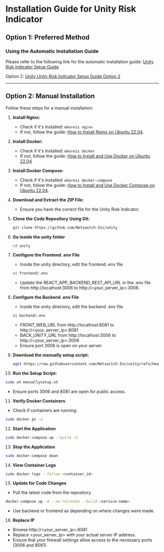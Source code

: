# Installation Guide for Unity Risk Indicator

## Option 1: Preferred Method
### Using the Automatic Installation Guide
Please refer to the following link for the automatic installation guide:
[Unity Risk Indicator Setup Guide](https://github.com/Netswitch-Inc/unity/blob/master/Unity%20Risk%20Indicator%20Setup%20Guide%20Rel_0_2.pdf)

Option 2: [Unity Unity Risk Indicator Setup Guide Option 2](https://docs.google.com/document/d/1NvafrRxwTOrgk66y_Dvu2wnVp11CPyp7e2ZMHtbXR4Y/edit)

---

## Option 2: Manual Installation

Follow these steps for a manual installation:

1. **Install Nginx:**
   - Check if it's installed: `whereis nginx`
   - If not, follow the guide: [How to Install Nginx on Ubuntu 22.04](https://www.digitalocean.com/community/tutorials/how-to-install-nginx-on-ubuntu-22-04).

2. **Install Docker:**
   - Check if it's installed: `whereis docker`
   - If not, follow the guide: [How to Install and Use Docker on Ubuntu 22.04](https://www.digitalocean.com/community/tutorials/how-to-install-and-use-docker-on-ubuntu-20-04)

3. **Install Docker Compose:**
   - Check if it's installed: `whereis docker-compose`
   - If not, follow the guide: [How to Install and Use Docker Compose on Ubuntu 22.04](https://www.digitalocean.com/community/tutorials/how-to-install-and-use-docker-compose-on-ubuntu-20-04).

4. **Download and Extract the ZIP File:**
   - Ensure you have the correct file for the Unity Risk Indicator.

5. **Clone the Code Repository Using Git:**
   ```bash
   git clone https://github.com/Netswitch-Inc/unity

6. **Go inside the unity folder**
   ```bash
   cd unity
   ```

7. **Configure the Frontend .env File**    
   - Inside the unity directory, edit the frontend .env file
   ```bash
   vi frontend/.env
   ```
   - Update the REACT_APP_BACKEND_REST_API_URL in the .env file from http://localhost:3006 to http://<your_server_ip>:3006.

8. **Configure the Backend .env File**
   - Inside the unity directory, edit the backend .env file
   ```bash
   vi backend/.env
   ```
   - FRONT_WEB_URL from http://localhost:8081 to http://<your_server_ip>:8081
   - BACK_UNITY_URL from http://localhost:3006 to http://<your_server_ip>:3006
   - Ensure port 3006 is open on your server.

9. **Download the manually setup script:**
   ```bash
   wget https://raw.githubusercontent.com/Netswitch-Inc/unity/refs/heads/master/manuallysetup.sh
   ```
10. **Run the Setup Script:**
   ```bash
   sudo sh manuallysetup.sh
   ```
   - Ensure ports 3006 and 8081 are open for public access.
  
11. **Verify Docker Containers**
   - Check if containers are running:
   ```bash
   sudo docker ps -a
   ```

12. **Start the Application**
   ```bash
   sudo docker-compose up --build -d
   ```

13. **Stop the Application**
   ```bash
   sudo docker-compose down
   ```

14. **View Container Logs**
   ```bash
   sudo docker logs --follow <container_id>
   ```

15. **Update for Code Changes**
   - Pull the latest code from the repository.
   ```bash
   docker-compose up -d --no-recreate --build <service-name>
   ```
   - Use backend or frontend as <service-name> depending on where changes were made.

16. **Replace IP**
   - Browse http://<your_server_ip>:8081
   - Replace <your_server_ip> with your actual server IP address.
   - Ensure that your firewall settings allow access to the necessary ports (3006 and 8081).
